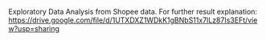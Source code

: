 Exploratory Data Analysis from Shopee data. For further result explanation: https://drive.google.com/file/d/1UTXDXZ1WDkK1gBNbS11x7lLz87Is3EFt/view?usp=sharing
